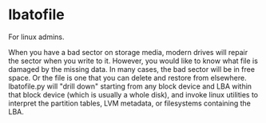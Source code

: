 # lbatofile
For linux admins.

When you have a bad sector on storage media, modern drives will repair the sector when you write to it.  However, you would
like to know what file is damaged by the missing data.  In many cases, the bad sector will be in free space.  Or the file is one
that you can delete and restore from elsewhere.  lbatofile.py will "drill down" starting from any block device and LBA within that
block device (which is usually a whole disk), and invoke linux utilities to interpret the partition tables, LVM metadata, or 
filesystems containing the LBA.
